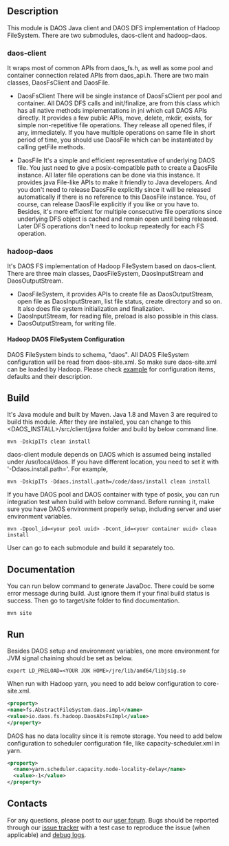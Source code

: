## Description
This module is DAOS Java client and DAOS DFS implementation of Hadoop FileSystem. There are two submodules,
daos-client and hadoop-daos.

### daos-client
It wraps most of common APIs from daos_fs.h, as well as some pool and container connection related APIs from
daos_api.h. There are two main classes, DaosFsClient and DaosFile.

* DaosFsClient
There will be single instance of DaosFsClient per pool and container. All DAOS DFS calls and init/finalize, are from
this class which has all native methods implementations in jni which call DAOS APIs directly. It provides a few public
APIs, move, delete, mkdir, exists, for simple non-repetitive file operations. They release all opened files, if any,
immediately. If you have multiple operations on same file in short period of time, you should use DaosFile which can be
instantiated by calling getFile methods.

* DaosFile
It's a simple and efficient representative of underlying DAOS file. You just need to give a posix-compatible path to
create a DaosFile instance. All later file operations can be done via this instance. It provides java File-like APIs to
make it friendly to Java developers. And you don't need to release DaosFile explicitly since it will be released
automatically if there is no reference to this DaosFile instance. You, of course, can release DaosFile explicitly if
you like or you have to. Besides, it's more efficient for multiple consecutive file operations since underlying DFS
object is cached and remain open until being released. Later DFS operations don't
need to lookup repeatedly for each FS operation.

### hadoop-daos
It's DAOS FS implementation of Hadoop FileSystem based on daos-client. There are three main classes, DaosFileSystem,
DaosInputStream and DaosOutputStream.

* DaosFileSystem, it provides APIs to create file as DaosOutputStream, open file as DaosInputStream, list file
    status, create directory and so on. It also does file system initialization and finalization.
* DaosInputStream, for reading file, preload is also possible in this class.
* DaosOutputStream, for writing file.

#### Hadoop DAOS FileSystem Configuration
DAOS FileSystem binds to schema, "daos". All DAOS FileSystem configuration will be read from daos-site.xml. So make
sure daos-site.xml can be loaded by Hadoop. Please check [example](hadoop-daos/src/main/resources/daos-site-example.xml)
for configuration items, defaults and their description.

## Build
It's Java module and built by Maven. Java 1.8 and Maven 3 are required to build this module. After they are installed,
you can change to this <DAOS_INSTALL>/src/client/java folder and build by below command line.

    mvn -DskipITs clean install

daos-client module depends on DAOS which is assumed being installed under /usr/local/daos. If you have different
location, you need to set it with '-Ddaos.install.path=<your DAOS install dir>'. For example,

    mvn -DskipITs -Ddaos.install.path=/code/daos/install clean install

If you have DAOS pool and DAOS container with type of posix, you can run integration test when build with below command.
Before running it, make sure you have DAOS environment properly setup, including server and user environment variables.

    mvn -Dpool_id=<your pool uuid> -Dcont_id=<your container uuid> clean install

User can go to each submodule and build it separately too. 

## Documentation
You can run below command to generate JavaDoc. There could be some error message during build. Just ignore them if your
final build status is success. Then go to target/site folder to find documentation.

    mvn site

## Run
Besides DAOS setup and environment variables, one more environment for JVM signal chaining should be set as below.

    export LD_PRELOAD=<YOUR JDK HOME>/jre/lib/amd64/libjsig.so

When run with Hadoop yarn, you need to add below configuration to core-site.xml.

```xml
<property>
<name>fs.AbstractFileSystem.daos.impl</name>
<value>io.daos.fs.hadoop.DaosAbsFsImpl</value>
</property>
  ```

DAOS has no data locality since it is remote storage. You need to add below configuration to scheduler configuration
file, like capacity-scheduler.xml in yarn.

```xml
<property>
  <name>yarn.scheduler.capacity.node-locality-delay</name>
  <value>-1</value>
</property>
```

## Contacts
For any questions, please post to our [user forum](https://daos.groups.io/g/daos). Bugs should be reported through our 
[issue tracker](https://jira.hpdd.intel.com/projects/DAOS) with a test case to reproduce the issue (when applicable) and
 [debug logs](./doc/debugging.md).